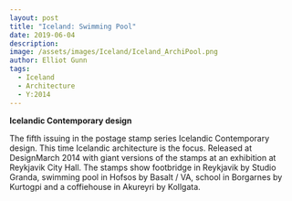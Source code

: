 ```yaml
---
layout: post
title: "Iceland: Swimming Pool"
date: 2019-06-04
description:
image: /assets/images/Iceland/Iceland_ArchiPool.png
author: Elliot Gunn
tags:
  - Iceland
  - Architecture
  - Y:2014
---
```


**Icelandic Contemporary design**

The fifth issuing in the postage stamp series Icelandic Contemporary design. This time Icelandic architecture is the focus. Released at DesignMarch 2014 with giant versions of the stamps at an exhibition at Reykjavik City Hall. The stamps show footbridge in Reykjavik by Studio Granda, swimming pool in Hofsos by Basalt / VA, school in Borgarnes by Kurtogpi and a coffiehouse in Akureyri by Kollgata.
